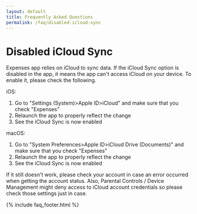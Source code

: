 ```yaml
---
layout: default
title: Frequently Asked Questions
permalink: /faq/disabled-icloud-sync
---
```


<h1>Disabled iCloud Sync</h1>
<p>Expenses app relies on iCloud to sync data. If the iCloud Sync option is disabled in the app, it means the app can't access iCloud on your device. To enable it, please check the following.</p>

<p>iOS:</p>
<ol>
    <li>Go to "Settings (System)>Apple ID>iCloud" and make sure that you check "Expenses"</li>
    <li>Relaunch the app to properly reflect the change</li>
    <li>See the iCloud Sync is now enabled</li>
</ol>

<p>macOS:</p>
<ol>
    <li>Go to "System Preferences>Apple ID>iCloud Drive (Documents)" and make sure that you check "Expenses"</li>
    <li>Relaunch the app to properly reflect the change</li>
    <li>See the iCloud Sync is now enabled</li>
</ol>

<p>If it still doesn't work, please check your account in case an error occurred when getting the account status. Also, Parental Controls / Device Management might deny access to iCloud account credentials so please check those settings just in case.</p>

{% include faq_footer.html %}
